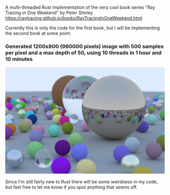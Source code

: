 A multi-threaded Rust implementation of the very cool book series "Ray Tracing in One Weekend" by Peter Shirley
https://raytracing.github.io/books/RayTracingInOneWeekend.html

Currently this is only the code for the first book, but I will be implementing the second book at some point.

### Generated 1200x800 (960000 pixels) image with 500 samples per pixel and a max depth of 50, using 10 threads in 1 hour and 10 minutes
![Alt text](generated_images/test.png?raw=true "Title")

Since I'm still fairly new to Rust there will be some weirdness in my code, but feel free to let me know if you spot anything that seems off.
